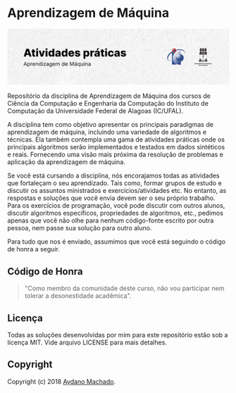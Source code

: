 # Aprendizagem de Máquina

<picture>
  <source media="(prefers-color-scheme: dark)" srcset="./.github/cover.png">
  <source media="(prefers-color-scheme: light)" srcset="./.github/cover_light.png">
  <img alt="Aprendizagem de Máquina" src="/.github/cover_light.png">
</picture>

<br />

Repositório da disciplina de Aprendizagem de Máquina dos cursos de Ciência da Computação e Engenharia da Computação do Instituto de Computação da Universidade Federal de Alagoas (IC/UFAL).

A disciplina tem como objetivo apresentar os principais paradigmas de aprendizagem de máquina, incluindo uma variedade de algoritmos e técnicas. Ela também contempla uma gama de atividades práticas onde os principais algoritmos serão implementados e testados em dados sintéticos e reais. Fornecendo uma visão mais próxima da resolução de problemas e aplicação da aprendizagem de máquina.

Se você está cursando a disciplina, nós encorajamos todas as atividades que fortaleçam o seu aprendizado. Tais como, formar grupos de estudo e discutir os assuntos ministrados e exercícios/atividades etc. No entanto, as respostas e soluções que você envia devem ser o seu próprio trabalho. Para os exercícios de programação, você pode discutir com outros alunos, discutir algoritmos específicos, propriedades de algoritmos, etc., pedimos apenas que você não olhe para nenhum código-fonte escrito por outra pessoa, nem passe sua solução para outro aluno.

Para tudo que nos é enviado, assumimos que você está seguindo o código de honra a seguir.

## Código de Honra

>"Como membro da comunidade deste curso, não vou participar nem tolerar a desonestidade acadêmica".

## Licença

Todas as soluções desenvolvidas por mim para este repositório estão sob a licença MIT. Vide arquivo LICENSE para mais detalhes.

## Copyright

Copyright (c) 2018 [Aydano Machado](http://www.aydanomachado.com).
